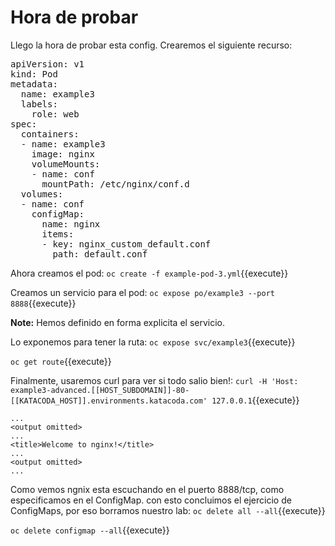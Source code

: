 # Hora de probar
Llego la hora de probar esta config. Crearemos el siguiente recurso:

<pre class="file" data-filename="example-pod-3.yml" data-target="replace">
apiVersion: v1
kind: Pod
metadata:
  name: example3
  labels:
    role: web
spec:
  containers:
  - name: example3
    image: nginx
    volumeMounts:
    - name: conf
      mountPath: /etc/nginx/conf.d
  volumes:
  - name: conf
    configMap:
      name: nginx
      items:
      - key: nginx_custom_default.conf
        path: default.conf
</pre>


Ahora creamos el pod:
`oc create -f example-pod-3.yml`{{execute}}

Creamos un servicio para el pod:
`oc expose po/example3 --port 8888`{{execute}}


**Note:** Hemos definido en forma explicita el servicio.

Lo exponemos para tener la ruta:
`oc expose svc/example3`{{execute}}

`oc get route`{{execute}}

Finalmente, usaremos curl para ver si todo salio bien!:
`curl -H 'Host: example3-advanced.[[HOST_SUBDOMAIN]]-80-[[KATACODA_HOST]].environments.katacoda.com' 127.0.0.1`{{execute}}

```
...
<output omitted>
...
<title>Welcome to nginx!</title>
...
<output omitted>
...
```

Como vemos ngnix esta escuchando  en el  puerto 8888/tcp, como especificamos en el ConfigMap. con esto concluimos el ejercicio de  ConfigMaps, por eso borramos nuestro lab:
`oc delete all --all`{{execute}}

`oc delete configmap --all`{{execute}}

